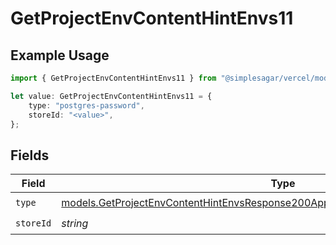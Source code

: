# GetProjectEnvContentHintEnvs11

## Example Usage

```typescript
import { GetProjectEnvContentHintEnvs11 } from "@simplesagar/vercel/models/getprojectenvop.js";

let value: GetProjectEnvContentHintEnvs11 = {
    type: "postgres-password",
    storeId: "<value>",
};
```

## Fields

| Field                                                                                                                                                                      | Type                                                                                                                                                                       | Required                                                                                                                                                                   | Description                                                                                                                                                                |
| -------------------------------------------------------------------------------------------------------------------------------------------------------------------------- | -------------------------------------------------------------------------------------------------------------------------------------------------------------------------- | -------------------------------------------------------------------------------------------------------------------------------------------------------------------------- | -------------------------------------------------------------------------------------------------------------------------------------------------------------------------- |
| `type`                                                                                                                                                                     | [models.GetProjectEnvContentHintEnvsResponse200ApplicationJSONResponseBody211Type](../models/getprojectenvcontenthintenvsresponse200applicationjsonresponsebody211type.md) | :heavy_check_mark:                                                                                                                                                         | N/A                                                                                                                                                                        |
| `storeId`                                                                                                                                                                  | *string*                                                                                                                                                                   | :heavy_check_mark:                                                                                                                                                         | N/A                                                                                                                                                                        |
